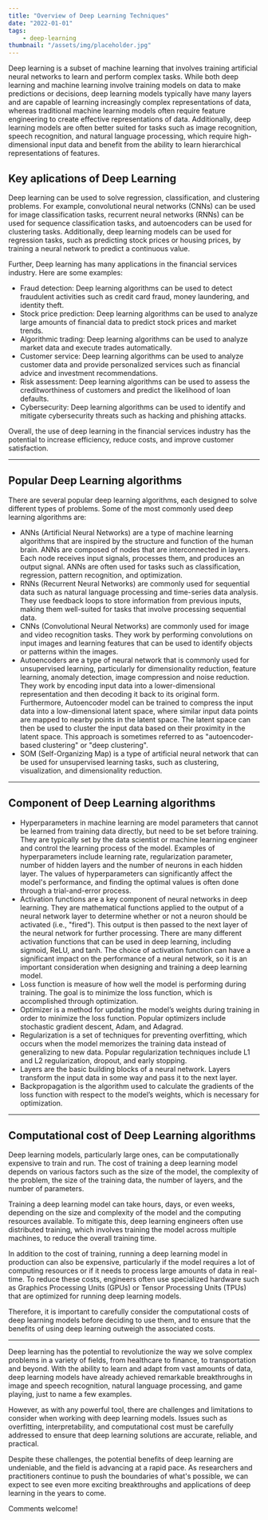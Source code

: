 ```yaml
---
title: "Overview of Deep Learning Techniques"
date: "2022-01-01"
tags:
    - deep-learning
thumbnail: "/assets/img/placeholder.jpg"
---
```

Deep learning is a subset of machine learning that involves training artificial neural networks to learn and perform complex tasks. While both deep learning and machine learning involve training models on data to make predictions or decisions, deep learning models typically have many layers and are capable of learning increasingly complex representations of data, whereas traditional machine learning models often require feature engineering to create effective representations of data. Additionally, deep learning models are often better suited for tasks such as image recognition, speech recognition, and natural language processing, which require high-dimensional input data and benefit from the ability to learn hierarchical representations of features.

## Key aplications of Deep Learning
Deep learning can be used to solve regression, classification, and clustering problems. For example, convolutional neural networks (CNNs) can be used for image classification tasks, recurrent neural networks (RNNs) can be used for sequence classification tasks, and autoencoders can be used for clustering tasks. Additionally, deep learning models can be used for regression tasks, such as predicting stock prices or housing prices, by training a neural network to predict a continuous value.

Further, Deep learning has many applications in the financial services industry. Here are some examples:
- Fraud detection: Deep learning algorithms can be used to detect fraudulent activities such as credit card fraud, money laundering, and identity theft.
- Stock price prediction: Deep learning algorithms can be used to analyze large amounts of financial data to predict stock prices and market trends.
- Algorithmic trading: Deep learning algorithms can be used to analyze market data and execute trades automatically.
- Customer service: Deep learning algorithms can be used to analyze customer data and provide personalized services such as financial advice and investment recommendations.
- Risk assessment: Deep learning algorithms can be used to assess the creditworthiness of customers and predict the likelihood of loan defaults.
- Cybersecurity: Deep learning algorithms can be used to identify and mitigate cybersecurity threats such as hacking and phishing attacks.

Overall, the use of deep learning in the financial services industry has the potential to increase efficiency, reduce costs, and improve customer satisfaction.

---

## Popular Deep Learning algorithms
There are several popular deep learning algorithms, each designed to solve different types of problems. Some of the most commonly used deep learning algorithms are:
- ANNs (Artificial Neural Networks) are a type of machine learning algorithms that are inspired by the structure and function of the human brain. ANNs are composed of nodes that are interconnected in layers. Each node receives input signals, processes them, and produces an output signal. ANNs are often used for tasks such as classification, regression, pattern recognition, and optimization.
- RNNs (Recurrent Neural Networks) are commonly used for sequential data such as natural language processing and time-series data analysis. They use feedback loops to store information from previous inputs, making them well-suited for tasks that involve processing sequential data.
- CNNs (Convolutional Neural Networks) are commonly used for image and video recognition tasks. They work by performing convolutions on input images and learning features that can be used to identify objects or patterns within the images.
- Autoencoders are a type of neural network that is commonly used for unsupervised learning, particularly for dimensionality reduction, feature learning, anomaly detection, image compression and noise reduction. They work by encoding input data into a lower-dimensional representation and then decoding it back to its original form. Furthermore, Autoencoder model can be trained to compress the input data into a low-dimensional latent space, where similar input data points are mapped to nearby points in the latent space. The latent space can then be used to cluster the input data based on their proximity in the latent space. This approach is sometimes referred to as "autoencoder-based clustering" or "deep clustering".
- SOM (Self-Organizing Map) is a type of artificial neural network that can be used for unsupervised learning tasks, such as clustering, visualization, and dimensionality reduction.

---

## Component of Deep Learning algorithms
- Hyperparameters in machine learning are model parameters that cannot be learned from training data directly, but need to be set before training. They are typically set by the data scientist or machine learning engineer and control the learning process of the model. Examples of hyperparameters include learning rate, regularization parameter, number of hidden layers and the number of neurons in each hidden layer. The values of hyperparameters can significantly affect the model's performance, and finding the optimal values is often done through a trial-and-error process.
- Activation functions are a key component of neural networks in deep learning. They are mathematical functions applied to the output of a neural network layer to determine whether or not a neuron should be activated (i.e., "fired"). This output is then passed to the next layer of the neural network for further processing. There are many different activation functions that can be used in deep learning, including sigmoid, ReLU, and tanh. The choice of activation function can have a significant impact on the performance of a neural network, so it is an important consideration when designing and training a deep learning model.
- Loss function is measure of how well the model is performing during training. The goal is to minimize the loss function, which is accomplished through optimization.
- Optimizer is a method for updating the model’s weights during training in order to minimize the loss function. Popular optimizers include stochastic gradient descent, Adam, and Adagrad.
- Regularization is a set of techniques for preventing overfitting, which occurs when the model memorizes the training data instead of generalizing to new data. Popular regularization techniques include L1 and L2 regularization, dropout, and early stopping.
- Layers are the basic building blocks of a neural network. Layers transform the input data in some way and pass it to the next layer.
- Backpropagation is the algorithm used to calculate the gradients of the loss function with respect to the model’s weights, which is necessary for optimization.

---

## Computational cost of Deep Learning algorithms
Deep learning models, particularly large ones, can be computationally expensive to train and run. The cost of training a deep learning model depends on various factors such as the size of the model, the complexity of the problem, the size of the training data, the number of layers, and the number of parameters.

Training a deep learning model can take hours, days, or even weeks, depending on the size and complexity of the model and the computing resources available. To mitigate this, deep learning engineers often use distributed training, which involves training the model across multiple machines, to reduce the overall training time.

In addition to the cost of training, running a deep learning model in production can also be expensive, particularly if the model requires a lot of computing resources or if it needs to process large amounts of data in real-time. To reduce these costs, engineers often use specialized hardware such as Graphics Processing Units (GPUs) or Tensor Processing Units (TPUs) that are optimized for running deep learning models.

Therefore, it is important to carefully consider the computational costs of deep learning models before deciding to use them, and to ensure that the benefits of using deep learning outweigh the associated costs.

---

Deep learning has the potential to revolutionize the way we solve complex problems in a variety of fields, from healthcare to finance, to transportation and beyond. With the ability to learn and adapt from vast amounts of data, deep learning models have already achieved remarkable breakthroughs in image and speech recognition, natural language processing, and game playing, just to name a few examples.

However, as with any powerful tool, there are challenges and limitations to consider when working with deep learning models. Issues such as overfitting, interpretability, and computational cost must be carefully addressed to ensure that deep learning solutions are accurate, reliable, and practical.

Despite these challenges, the potential benefits of deep learning are undeniable, and the field is advancing at a rapid pace. As researchers and practitioners continue to push the boundaries of what's possible, we can expect to see even more exciting breakthroughs and applications of deep learning in the years to come.

Comments welcome!
